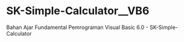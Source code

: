 # SK-Simple-Calculator__VB6
Bahan Ajar Fundamental Pemrograman Visual Basic 6.0 - SK-Simple-Calculator

